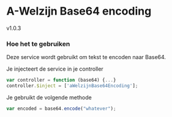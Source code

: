 # A-Welzijn Base64 encoding

v1.0.3

### Hoe het te gebruiken

Deze service wordt gebruikt om tekst te encoden naar Base64.

Je injecteert de service in je controller
```javascript
var controller = function (base64) {...}
controller.$inject = ['aWelzijnBase64Encoding'];
```
Je gebruikt de volgende methode
```javascript
var encoded = base64.encode("whatever");
```